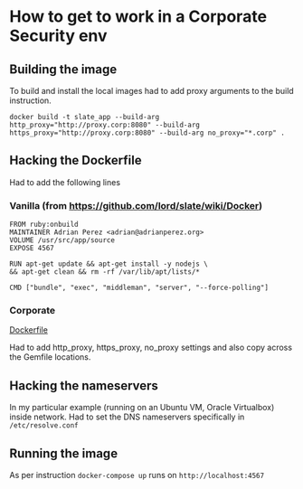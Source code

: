 # How to get to work in a Corporate Security env

## Building the image

To build and install the local images had to add proxy arguments to the build instruction.

`docker build -t slate_app --build-arg http_proxy="http://proxy.corp:8080" --build-arg https_proxy="http://proxy.corp:8080" --build-arg no_proxy="*.corp" .`

## Hacking the Dockerfile

Had to add the following lines

### Vanilla (from https://github.com/lord/slate/wiki/Docker)
```
FROM ruby:onbuild
MAINTAINER Adrian Perez <adrian@adrianperez.org>
VOLUME /usr/src/app/source
EXPOSE 4567

RUN apt-get update && apt-get install -y nodejs \
&& apt-get clean && rm -rf /var/lib/apt/lists/*

CMD ["bundle", "exec", "middleman", "server", "--force-polling"]

```

### Corporate

[Dockerfile](Dockerfile) 

Had to add http_proxy, https_proxy, no_proxy settings and also copy across the Gemfile locations.


## Hacking the nameservers

In my particular example (running on an Ubuntu VM, Oracle Virtualbox) inside network.  Had to set the DNS nameservers specifically in `/etc/resolve.conf`


## Running the image

As per instruction `docker-compose up` runs on `http://localhost:4567`

